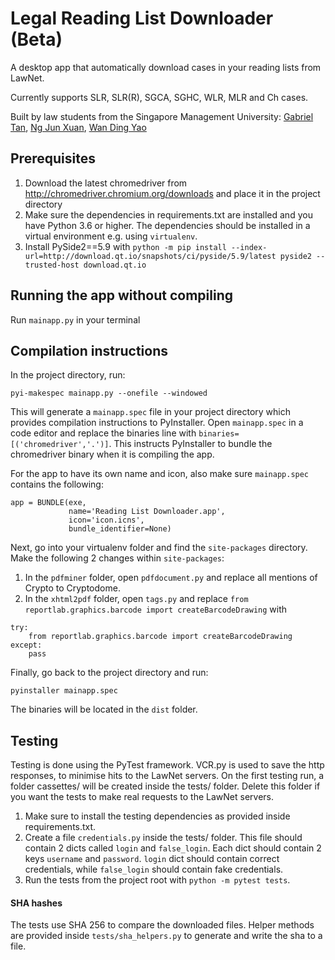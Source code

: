# Legal Reading List Downloader (Beta)
A desktop app that automatically download cases in your reading lists from LawNet.

Currently supports SLR, SLR(R), SGCA, SGHC, WLR, MLR and Ch cases.

Built by law students from the Singapore Management University: [Gabriel Tan](https://github.com/gabrieltanhl), [Ng Jun Xuan](https://github.com/njunxuan), [Wan Ding Yao](https://github.com/DingYao)

## Prerequisites
1. Download the latest chromedriver from http://chromedriver.chromium.org/downloads and place it in the project directory
2. Make sure the dependencies in requirements.txt are installed and you have Python 3.6 or higher. The dependencies should be installed in a virtual environment e.g. using ```virtualenv```.
3. Install PySide2==5.9 with ```python -m pip install --index-url=http://download.qt.io/snapshots/ci/pyside/5.9/latest pyside2 --trusted-host download.qt.io```

## Running the app without compiling
Run ```mainapp.py``` in your terminal

## Compilation instructions
In the project directory, run:
```
pyi-makespec mainapp.py --onefile --windowed
```
This will generate a ```mainapp.spec``` file in your project directory which provides compilation instructions to PyInstaller. Open ```mainapp.spec``` in a code editor and replace the binaries line with ```binaries=[('chromedriver','.')]```. This instructs PyInstaller to bundle the chromedriver binary when it is compiling the app.

For the app to have its own name and icon, also make sure ```mainapp.spec``` contains the following:
```
app = BUNDLE(exe,
             name='Reading List Downloader.app',
             icon='icon.icns',
             bundle_identifier=None)
```

Next, go into your virtualenv folder and find the ```site-packages``` directory. Make the following 2 changes within ```site-packages```:
1) In the ```pdfminer``` folder, open ```pdfdocument.py``` and replace all mentions of Crypto to Cryptodome.
2) In the ```xhtml2pdf``` folder, open ```tags.py``` and replace ```from reportlab.graphics.barcode import createBarcodeDrawing``` with
```
try:
    from reportlab.graphics.barcode import createBarcodeDrawing
except:
    pass
```
Finally, go back to the project directory and run:
```
pyinstaller mainapp.spec
```
The binaries will be located in the ```dist``` folder.

## Testing
Testing is done using the PyTest framework. VCR.py is used to save the http responses, to minimise hits to the LawNet servers. On the first testing run, a folder cassettes/ will be created inside the tests/ folder. Delete this folder if you want the tests to make real requests to the LawNet servers.
1. Make sure to install the testing dependencies as provided inside requirements.txt.
2. Create a file ```credentials.py``` inside the tests/ folder. This file should contain 2 dicts called ```login``` and ```false_login```. Each dict should contain 2 keys ```username``` and ```password```. ```login``` dict should contain correct credentials, while ```false_login``` should contain fake credentials.
3. Run the tests from the project root with ```python -m pytest tests```.

#### SHA hashes
The tests use SHA 256 to compare the downloaded files. Helper methods are provided inside ```tests/sha_helpers.py``` to generate and write the sha to a file.
